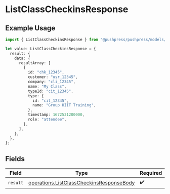 # ListClassCheckinsResponse

## Example Usage

```typescript
import { ListClassCheckinsResponse } from "@pushpress/pushpress/models/operations";

let value: ListClassCheckinsResponse = {
  result: {
    data: {
      resultArray: [
        {
          id: "chk_12345",
          customer: "usr_12345",
          company: "cli_12345",
          name: "My Class",
          typeId: "cit_12345",
          type: {
            id: "cit_12345",
            name: "Group HIIT Training",
          },
          timestamp: 1672531200000,
          role: "attendee",
        },
      ],
    },
  },
};
```

## Fields

| Field                                                                                                | Type                                                                                                 | Required                                                                                             | Description                                                                                          |
| ---------------------------------------------------------------------------------------------------- | ---------------------------------------------------------------------------------------------------- | ---------------------------------------------------------------------------------------------------- | ---------------------------------------------------------------------------------------------------- |
| `result`                                                                                             | [operations.ListClassCheckinsResponseBody](../../models/operations/listclasscheckinsresponsebody.md) | :heavy_check_mark:                                                                                   | N/A                                                                                                  |